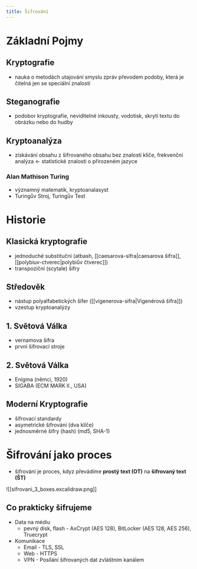 ```yaml
---
title: Šifrování
---
```

# Základní Pojmy

## Kryptografie
- nauka o metodách utajování smyslu zpráv převodem podoby, která je čitelná jen se speciální znalostí

## Steganografie 
- podobor kryptografie, neviditelné inkousty, vodotisk, skrytí textu do obrázku nebo do hudby

## Kryptoanalýza
- získávání obsahu z šifrovaného obsahu bez znalosti klíče, frekvenční analýza <- statistické znalosti o přirozeném jazyce


### Alan Mathison Turing
- významný matematik, kryptoanalasyst
- Turingův Stroj, Turingův Test

# Historie
## Klasická kryptografie
- jednoduché substituční (atbash, [[caesarova-sifra|caesarova šifra]], [[polybiuv-ctverec|polybiův čtverec]])
- transpoziční (scytale) šifry

## Středověk
- nástup polyalfabetických šifer ([[vigenerova-sifra|Vigenérová šifra]])
- vzestup kryptoanalýzy

## 1. Světová Válka
- vernamova šifra
- první šifrovací stroje

## 2. Světová Válka
- Enigma (němci, 1920)
- SIGABA (ECM MARK II., USA)

## Moderní Kryptografie
- šifrovací standardy
- asymetrické šifrování (dva klíče)
- jednosměrné šifry (hash) (md5, SHA-1)

# Šifrování jako proces
- šifrování je proces, kdyz převádíme **prostý text (OT)** na **šifrovaný text (ŠT)**

![[sifrovani_3_boxes.excalidraw.png]]
## Co prakticky šifrujeme
- Data na médiu
	- pevný disk, flash - AxCrypt (AES 128), BitLocker (AES 128, AES 256), Truecrypt
- Komunikace
	- Email - TLS, SSL
	- Web - HTTPS
	- VPN - Posílání šifrovaných dat zvláštním kanálem